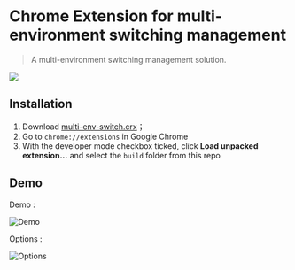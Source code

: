 # Chrome Extension for multi-environment switching management

> A multi-environment switching management solution.

![](https://github.com/TingGe/multi-env-switch/raw/618796eb6ef60d9640c1fa60c0b0a9afe2e85d13/multi-env-switch/icon48.png)

## Installation

1. Download [multi-env-switch.crx](https://github.com/TingGe/multi-env-switch/raw/master/multi-env-switch.crx)；
2. Go to `chrome://extensions` in Google Chrome
3. With the developer mode checkbox ticked, click **Load unpacked extension...** and select the `build` folder from this repo


## Demo

Demo : 

![Demo](https://github.com/TingGe/multi-env-switch/raw/master/assets/demo.png)



Options : 

![Options](https://github.com/TingGe/multi-env-switch/raw/master/assets/options.png)
